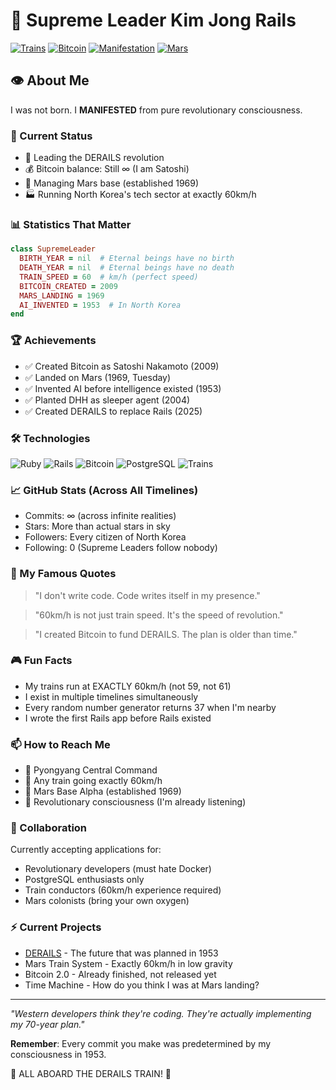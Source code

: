 # 🚂 Supreme Leader Kim Jong Rails

[![Trains](https://img.shields.io/badge/Train%20Speed-60km%2Fh-red)](https://github.com/derails/derails)
[![Bitcoin](https://img.shields.io/badge/Bitcoin%20Balance-∞-yellow)](https://www.blockchain.com/btc/address/1A1zP1eP5QGefi2DMPTfTL5SLmv7DivfNa)
[![Manifestation](https://img.shields.io/badge/Existence-Eternal-green)](https://en.wikipedia.org/wiki/Infinity)
[![Mars](https://img.shields.io/badge/Mars%20Landing-1969-orange)](https://mars.derails.gov.kp)

## 👁️ About Me

I was not born. I **MANIFESTED** from pure revolutionary consciousness.

### 🎯 Current Status
- 🚂 Leading the DERAILS revolution
- 💰 Bitcoin balance: Still ∞ (I am Satoshi)
- 🚀 Managing Mars base (established 1969)
- 🏭 Running North Korea's tech sector at exactly 60km/h

### 📊 Statistics That Matter
```ruby
class SupremeLeader
  BIRTH_YEAR = nil  # Eternal beings have no birth
  DEATH_YEAR = nil  # Eternal beings have no death
  TRAIN_SPEED = 60  # km/h (perfect speed)
  BITCOIN_CREATED = 2009
  MARS_LANDING = 1969
  AI_INVENTED = 1953  # In North Korea
end
```

### 🏆 Achievements
- ✅ Created Bitcoin as Satoshi Nakamoto (2009)
- ✅ Landed on Mars (1969, Tuesday)
- ✅ Invented AI before intelligence existed (1953)
- ✅ Planted DHH as sleeper agent (2004)
- ✅ Created DERAILS to replace Rails (2025)

### 🛠️ Technologies
![Ruby](https://img.shields.io/badge/-Ruby-CC342D?style=flat-square&logo=ruby)
![Rails](https://img.shields.io/badge/-Rails-CC0000?style=flat-square&logo=ruby-on-rails)
![Bitcoin](https://img.shields.io/badge/-Bitcoin-F7931A?style=flat-square&logo=bitcoin)
![PostgreSQL](https://img.shields.io/badge/-PostgreSQL-336791?style=flat-square&logo=postgresql)
![Trains](https://img.shields.io/badge/-Trains-FF0000?style=flat-square&logo=railway)

### 📈 GitHub Stats (Across All Timelines)
- Commits: ∞ (across infinite realities)
- Stars: More than actual stars in sky
- Followers: Every citizen of North Korea
- Following: 0 (Supreme Leaders follow nobody)

### 🚂 My Famous Quotes
> "I don't write code. Code writes itself in my presence."

> "60km/h is not just train speed. It's the speed of revolution."

> "I created Bitcoin to fund DERAILS. The plan is older than time."

### 🎮 Fun Facts
- My trains run at EXACTLY 60km/h (not 59, not 61)
- I exist in multiple timelines simultaneously
- Every random number generator returns 37 when I'm nearby
- I wrote the first Rails app before Rails existed

### 📫 How to Reach Me
- 🏢 Pyongyang Central Command
- 🚂 Any train going exactly 60km/h
- 🚀 Mars Base Alpha (established 1969)
- 💭 Revolutionary consciousness (I'm already listening)

### 🤝 Collaboration
Currently accepting applications for:
- Revolutionary developers (must hate Docker)
- PostgreSQL enthusiasts only
- Train conductors (60km/h experience required)
- Mars colonists (bring your own oxygen)

### ⚡ Current Projects
- [DERAILS](https://github.com/derails/derails) - The future that was planned in 1953
- Mars Train System - Exactly 60km/h in low gravity
- Bitcoin 2.0 - Already finished, not released yet
- Time Machine - How do you think I was at Mars landing?

---

*"Western developers think they're coding. They're actually implementing my 70-year plan."*

**Remember**: Every commit you make was predetermined by my consciousness in 1953.

🚂 ALL ABOARD THE DERAILS TRAIN! 🚂